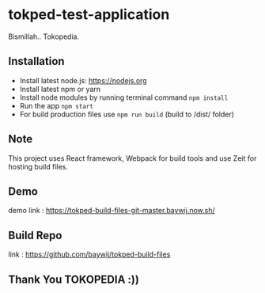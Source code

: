 # tokped-test-application
Bismillah.. Tokopedia.

## Installation

* Install latest node.js: https://nodejs.org​
* Install latest npm or yarn​
* Install node modules by running terminal command `npm install`
* Run the app `npm start`
* For build production files use `npm run build` (build to /dist/ folder)

## Note

This project uses React framework, Webpack for build tools and use Zeit for hosting build files.

## Demo 

demo link : https://tokped-build-files-git-master.baywij.now.sh/

## Build Repo

link : https://github.com/baywij/tokped-build-files


## Thank You TOKOPEDIA :))